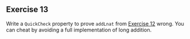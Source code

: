 ## Exercise 13

Write a `QuickCheck` property to prove `addLnat` from [Exercise 12](12-long-addition.md) wrong. You can cheat by avoiding a full implementation of long addition.
